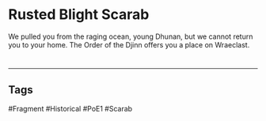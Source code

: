 # Rusted Blight Scarab
We pulled you from the raging ocean, young Dhunan, but we cannot return you to your home. The Order of the Djinn offers you a place on Wraeclast.

#
---
## Tags
#Fragment
#Historical 
#PoE1 
#Scarab 